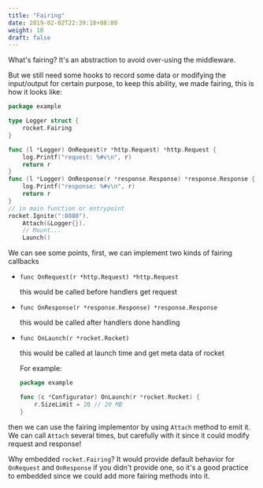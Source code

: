 ```yaml
---
title: "Fairing"
date: 2019-02-02T22:39:18+08:00
weight: 10
draft: false
---
```


What's fairing? It's an abstraction to avoid over-using the middleware.

But we still need some hooks to record some data or modifying the input/output for certain purpose, to keep this ability, we made fairing, this is how it looks like:

```go
package example

type Logger struct {
    rocket.Fairing
}

func (l *Logger) OnRequest(r *http.Request) *http.Request {
    log.Printf("request: %#v\n", r)
    return r
}
func (l *Logger) OnResponse(r *response.Response) *response.Response {
    log.Printf("response: %#v\n", r)
    return r
}
// in main function or entrypoint
rocket.Ignite(":8080").
    Attach(&Logger{}).
    // Mount...
    Launch()
```

We can see some points, first, we can implement two kinds of fairing callbacks

- `func OnRequest(r *http.Request) *http.Request`

  this would be called before handlers get request

- `func OnResponse(r *response.Response) *response.Response`

  this would be called after handlers done handling

- `func OnLaunch(r *rocket.Rocket)`

  this would be called at launch time and get meta data of rocket

  For example:

  ```go
  package example

  func (c *Configurator) OnLaunch(r *rocket.Rocket) {
      r.SizeLimit = 20 // 20 MB
  }
  ```

then we can use the fairing implementor by using `Attach` method to emit it. We can call `Attach` several times, but carefully with it since it could modify request and response!

Why embedded `rocket.Fairing`? It would provide default behavior for `OnRequest` and `OnResponse` if you didn't provide one, so it's a good practice to embedded since we could add more fairing methods into it.

```

```
